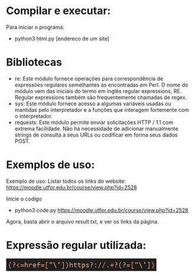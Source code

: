 # Compilar e executar:
Para iniciar o programa:
- python3 html.py [endereco de um site]

# Bibliotecas
- re:  Este módulo fornece operações para correspondência de expressões regulares semelhantes às encontradas em Perl. O nome do módulo vem das iniciais do termo em inglês regular expressions, RE. Regular expressions também são frequentemente chamadas de regex.
- sys: Este módulo fornece acesso a algumas variáveis ​​usadas ou mantidas pelo interpretador e a funções que interagem fortemente com o interpretador.
- requests:  Este módulo permite enviar solicitações HTTP / 1.1 com extrema facilidade. Não há necessidade de adicionar manualmente strings de consulta a seus URLs ou codificar em forma seus dados POST.

# Exemplos de uso: 
Exemplo de uso: Listar todos os links do website: https://moodle.utfpr.edu.br/course/view.php?id=2528

Inicie o codigo
- python3 code.py https://moodle.utfpr.edu.br/course/view.php?id=2528

Agora, basta abrir o arquivo result.txt, e ver os links da página.

# Expressão regular utilizada:
<p align="left">
    <img src="img/expressao.png" />
</p>